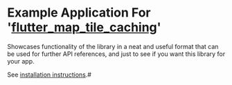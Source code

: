 # Example Application For '[flutter_map_tile_caching](https://github.com/JaffaKetchup/flutter_map_tile_caching)'

Showcases functionality of the library in a neat and useful format that can be used for further API references, and just to see if you want this library for your app.

See [installation instructions](https://github.com/JaffaKetchup/flutter_map_tile_caching#example).#
